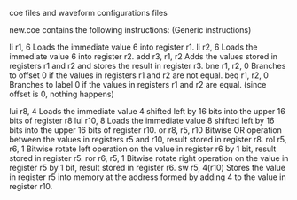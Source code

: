 coe files and waveform configurations files

new.coe contains the following instructions:
(Generic instructions)

li r1, 6   Loads the immediate value 6 into register r1.
li r2, 6   Loads the immediate value 6 into register r2.
add r3, r1, r2  Adds the values stored in registers r1 and r2 and stores the result in register r3.
bne r1, r2, 0   Branches to offset 0 if the values in registers r1 and r2 are not equal.
beq r1, r2, 0  Branches to label 0 if the values in registers r1 and r2 are equal. (since offset is 0, nothing happens)

lui r8, 4  Loads the immediate value 4 shifted left by 16 bits into the upper 16 bits of register r8
lui r10, 8   Loads the immediate value 8 shifted left by 16 bits into the upper 16 bits of register r10.
or r8, r5, r10   Bitwise OR operation between the values in registers r5 and r10, result stored in register r8.
rol r5, r6, 1  Bitwise rotate left operation on the value in register r6 by 1 bit, result stored in register r5.
ror r6, r5, 1  Bitwise rotate right operation on the value in register r5 by 1 bit, result stored in register r6.
sw r5, 4(r10)   Stores the value in register r5 into memory at the address formed by adding 4 to the value in register r10.



